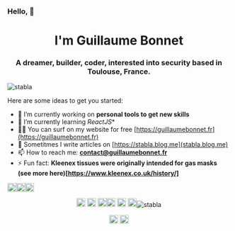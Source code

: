 ### Hello, 👋 
<h1 align="center">I'm Guillaume Bonnet</h1>
<h3 align="center">A dreamer, builder, coder, interested into security based in Toulouse, France.</h3>
<p align="left"> <img src="https://komarev.com/ghpvc/?username=stabla" alt="stabla" /> </p>

Here are some ideas to get you started:

- 🔭 I’m currently working on **personal tools to get new skills**
- 🌱 I’m currently learning *ReactJS**
- 👨‍💻 You can surf on my website for free [https://guillaumebonnet.fr](https://guillaumebonnet.fr)
- 📝 Sometitmes I write articles on [https://stabla.blog.me](stabla.blog.me)
- 📫 How to reach me: **contact@guillaumebonnet.fr**
- ⚡ Fun fact: **Kleenex tissues were originally intended for gas masks (see more here)[https://www.kleenex.co.uk/history/]**

<p align="left"> 
  <img src="https://konpa.github.io/devicon/devicon.git/icons/python/python-original-wordmark.svg" alt="django" width="20" height="20"/><img src="https://konpa.github.io/devicon/devicon.git/icons/javascript/javascript-original.svg" alt="javascript" width="20" height="20"/><img src="https://konpa.github.io/devicon/devicon.git/icons/nodejs/nodejs-original-wordmark.svg" alt="nodejs" width="20" height="20"/></p><p align="center"><img src="https://konpa.github.io/devicon/devicon.git/icons/bootstrap/bootstrap-plain.svg" alt="bootstrap" width="20" height="20"/>   <img src="https://konpa.github.io/devicon/devicon.git/icons/html5/html5-original-wordmark.svg" alt="html5" width="20" height="20"/> <img src="https://konpa.github.io/devicon/devicon.git/icons/css3/css3-original-wordmark.svg" alt="css3" width="20" height="20"/><img src="https://konpa.github.io/devicon/devicon.git/icons/mysql/mysql-original-wordmark.svg" alt="mysql" width="20" height="20"/> <img src="https://konpa.github.io/devicon/devicon.git/icons/django/django-original.svg" alt="django" width="20" height="20"/> <img src="https://konpa.github.io/devicon/devicon.git/icons/react/react-original-wordmark.svg" alt="react" width="20" height="20"/><img src="https://github-readme-stats.vercel.app/api?username=stabla&show_icons=true" alt="stabla" /> </p>
 <link rel="stylesheet" href="https://cdn.jsdelivr.net/gh/konpa/devicon@master/devicon.min.css">

<p align="center">
<a href="https://twitter.com/gsbonnet" target="blank"><img align="center" src="https://cdn.jsdelivr.net/npm/simple-icons@3.0.1/icons/twitter.svg" alt="0xbanana" height="20" width="20" /></a>
<a href="https://www.linkedin.com/in/gs-bonnet/?locale=en_US" target="blank"><img align="center" src="https://cdn.jsdelivr.net/npm/simple-icons@3.0.1/icons/linkedin.svg" alt="jasonschorr" height="20" width="20" /></a>
</p>
